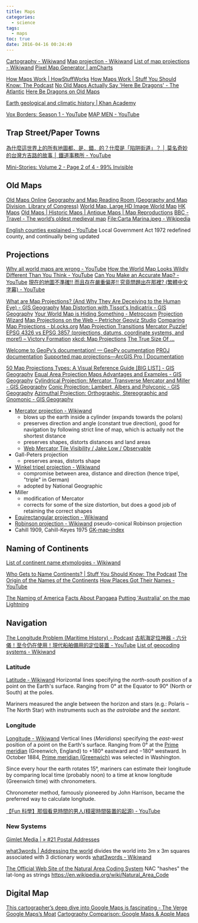 ```yaml
---
title: Maps
categories:
  - science
tags:
  - maps
toc: true
date: 2016-04-16 00:24:49
---
```


[Cartography - Wikiwand](https://www.wikiwand.com/en/Cartography)
[Map projection - Wikiwand](https://www.wikiwand.com/en/Map_projection)
[List of map projections - Wikiwand](https://www.wikiwand.com/en/List_of_map_projections)
[Pixel Map Generator | amCharts](http://pixelmap.amcharts.com/#)

[How Maps Work | HowStuffWorks](http://science.howstuffworks.com/environmental/earth/geophysics/map.htm/printable)
[How Maps Work | Stuff You Should Know: The Podcast](http://www.stuffyoushouldknow.com/podcasts/maps-work/)
[No Old Maps Actually Say 'Here Be Dragons' - The Atlantic](http://www.theatlantic.com/technology/archive/2013/12/no-old-maps-actually-say-here-be-dragons/282267/)
[Here Be Dragons on Old Maps](http://www.maphist.nl/extra/herebedragons.html)

[Earth geological and climatic history | Khan Academy](https://www.khanacademy.org/science/cosmology-and-astronomy/earth-history-topic)

[Vox Borders: Season 1 - YouTube](https://www.youtube.com/playlist?list=PLJ8cMiYb3G5eYGt47YpJcNhILyYLmV-tW)
[MAP MEN - YouTube](https://www.youtube.com/playlist?list=PLfxy4_sBQdxy3A2lvl-y3qWTeJEbC_QCp)

## Trap Street/Paper Towns

[為什麼這世界上的所有地圖都．是．錯．的？什麼是「陷阱街道」？ │ 莫名奇妙的台灣方吉路的故事 │ 鐵道事務所 - YouTube](https://www.youtube.com/watch?v=18EAC45B7eE)

[Mini-Stories: Volume 2 - Page 2 of 4 - 99% Invisible](https://99percentinvisible.org/episode/mini-stories-volume-2/2/)

## Old Maps

[Old Maps Online](http://www.oldmapsonline.org/)
[Geography and Map Reading Room (Geography and Map Division, Library of Congress)](http://www.loc.gov/rr/geogmap/)
[World Map, Large HD Image World Map](https://www.mapsofworld.com/world-map-image.html)
[HK Maps](http://www.hkmaps.hk/)
[Old Maps | Historic Maps | Antique Maps | Map Reproductions](http://www.mapsofthepast.com/)
[BBC - Travel - The world’s oldest medieval map](http://www.bbc.com/travel/gallery/20190324-the-worlds-oldest-medieval-map)
[File:Carta Marina.jpeg - Wikipedia](https://en.wikipedia.org/wiki/File:Carta_Marina.jpeg)

[English counties explained - YouTube](https://www.youtube.com/watch?v=hCc0OsyMbQk) Local Government Act 1972 redefined county, and continually being updated

## Projections

[Why all world maps are wrong - YouTube](https://www.youtube.com/watch?v=kIID5FDi2JQ)
[How the World Map Looks Wildly Different Than You Think - YouTube](https://www.youtube.com/watch?v=lPNrtjboISg)
[Can You Make an Accurate Map? - YouTube](https://www.youtube.com/watch?v=8I_VpC6IuJs)
[現在的地圖不準確!! 而且存在嚴重偏差!! 究竟問題出在那裡? (繁體中文字幕) - YouTube](https://www.youtube.com/watch?v=I7JYtHafvfU)

[What are Map Projections? (And Why They Are Deceiving to the Human Eye) - GIS Geography](https://gisgeography.com/map-projections/)
[Map Distortion with Tissot's Indicatrix - GIS Geography](https://gisgeography.com/map-distortion-tissots-indicatrix/)
[Your World Map is Hiding Something - Metrocosm](http://metrocosm.com/mercator/)
[Projection Wizard](http://projectionwizard.org/)
[Map Projections on the Web – Petrichor Geoviz Studio](https://petrichor.studio/2018/06/29/map-projections-in-the-web/)
[Comparing Map Projections - bl.ocks.org](https://bl.ocks.org/syntagmatic/ba569633d51ebec6ec6e)
[Map Projection Transitions](https://www.jasondavies.com/maps/transition/)
[Mercator Puzzle!](http://hive.sewanee.edu/ldale/maps/10/06-LOCAL.html)
[EPSG 4326 vs EPSG 3857 (projections, datums, coordinate systems, and more!) – Victory Formation](http://lyzidiamond.com/posts/4326-vs-3857)
[xkcd: Map Projections](https://xkcd.com/977/)
[The True Size Of ...](https://thetruesize.com/)

[Welcome to GeoPy’s documentation! — GeoPy ocumentation](https://geopy.readthedocs.io/en/stable/)
[PROJ documentation](https://proj.org/index.html)
[Supported map projections—ArcGIS Pro | Documentation](https://pro.arcgis.com/en/pro-app/help/mapping/properties/list-of-supported-map-projections.htm)

[50 Map Projections Types: A Visual Reference Guide [BIG LIST] - GIS Geography](https://gisgeography.com/map-projection-types/)
[Equal Area Projection Maps Advantages and Examples - GIS Geography](https://gisgeography.com/equal-area-projection-maps/)
[Cylindrical Projection: Mercator, Transverse Mercator and Miller - GIS Geography](https://gisgeography.com/cylindrical-projection/)
[Conic Projection: Lambert, Albers and Polyconic - GIS Geography](https://gisgeography.com/conic-projection-lambert-albers-polyconic/)
[Azimuthal Projection: Orthographic, Stereographic and Gnomonic - GIS Geography](https://gisgeography.com/azimuthal-projection-orthographic-stereographic-gnomonic/)

- [Mercator projection - Wikiwand](https://www.wikiwand.com/en/Mercator_projection)
  - blows up the earth inside a cylinder (expands towards the polars)
  - preserves direction and angle (constant true direction), good for navigation by following strict line of map, which is actually not the shortest distance
  - preserves shapes, distorts distances and land areas
  - [Web Mercator Tile Visibility / Jake Low / Observable](https://observablehq.com/@jake-low/web-mercator-tile-visibility)
- Gall-Peters projection
  - preserves areas, distorts shape
- [Winkel tripel projection - Wikiwand](https://www.wikiwand.com/en/Winkel_tripel_projection)
  - compromise between area, distance and direction (hence tripel, "triple" in German)
  - adopted by National Geographic
- Miller
  - modification of Mercator
  - corrects for some of the size distortion, but does a good job of retaining the correct shapes
- [Equirectangular projection - Wikiwand](https://www.wikiwand.com/en/Equirectangular_projection)
- [Robinson projection - Wikiwand](https://www.wikiwand.com/en/Robinson_projection)
  pseudo-conical Robinson projection
- Cahill 1909, Cahill-Keyes 1975
  [GK-map-index](http://www.genekeyes.com/MENUS/GK-map-index.html)

## Naming of Continents

[List of continent name etymologies - Wikiwand](https://www.wikiwand.com/en/List_of_continent_name_etymologies)

[Who Gets to Name Continents? | Stuff You Should Know: The Podcast](http://www.stuffyoushouldknow.com/podcasts/who-gets-to-name-continents/)
[The Origin of the Names of the Continents](http://www.todayifoundout.com/index.php/2013/05/the-origin-of-the-names-of-the-continents/)
[How Places Got Their Names - YouTube](https://www.youtube.com/playlist?list=PLYMb6ZCMuRIE-j5NoHOjgLiJ7IeEGN2M_)

[The Naming of America](http://www.uhmc.sunysb.edu/surgery/america.html)
[Facts About Pangaea](http://www.livescience.com/38218-facts-about-pangaea.html)
[Putting 'Australia' on the map](http://theconversation.com/putting-australia-on-the-map-29816)
[Lightning](http://www.lightningup.org/)

## Navigation

[The Longitude Problem (Maritime History) - Podcast](http://www.cmpod.net/marine-navigation-scilly-islands-disaster/)
[古航海定位神器 - 六分儀！至今仍在使用！現代船舶備用的定位裝置 - YouTube](https://www.youtube.com/watch?v=HEjQ1RslEqg)
[List of geocoding systems - Wikiwand](https://www.wikiwand.com/en/List_of_geocoding_systems)

### Latitude

[Latitude - Wikiwand](http://www.wikiwand.com/en/Latitude)
Horizontal lines specifying the _north-south_ position of a point on the Earth's surface.
Ranging from 0° at the Equator to 90° (North or South) at the poles.

Mariners measured the angle between the horizon and stars (e.g.: Polaris – The North Star) with instruments such as _the astrolabe_ and _the sextant_.

### Longitude

[Longitude - Wikiwand](http://www.wikiwand.com/en/Longitude)
Vertical lines (_Meridians_) specifying the _east-west_ position of a point on the Earth's surface.
Ranging from 0° at the [Prime meridian](https://www.wikiwand.com/en/Prime_meridian) (Greenwich, England) to +180° eastward and −180° westward.
In October 1884, [Prime meridian (Greenwich)](<https://www.wikiwand.com/en/Prime_meridian_(Greenwich)>) was selected in Washington.

Since every hour the earth rotates 15°, mariners can estimate their longitude by comparing local time (probably noon) to a time at know longitude (Greenwich time) with chronometers.

Chronometer method, famously pioneered by John Harrison, became the preferred way to calculate longitude.

[【Fun 科學】那個看見時間的男人(精密時間裝置的起源) - YouTube](https://www.youtube.com/watch?v=TRjxEd2AH9E)

### New Systems

[Gimlet Media | » #21 Postal Addresses](https://gimletmedia.com/episode/21-postal-addresses/)

[what3words | Addressing the world](https://map.what3words.com/) divides the world into 3m x 3m squares associated with 3 dictionary words
[what3words - Wikiwand](https://www.wikiwand.com/en/What3words)

[The Official Web Site of the Natural Area Coding System](http://www.nacgeo.com/nacsite/) NAC "hashes" the lat-long as strings
https://en.wikipedia.org/wiki/Natural_Area_Code

## Digital Map

[This cartographer’s deep dive into Google Maps is fascinating - The Verge](https://www.theverge.com/2017/12/24/16801334/google-maps-justin-obeirne-cartographer-apple-waymo)
[Google Maps’s Moat](https://www.justinobeirne.com/google-maps-moat)
[Cartography Comparison: Google Maps & Apple Maps](https://www.justinobeirne.com/cartography-comparison)
